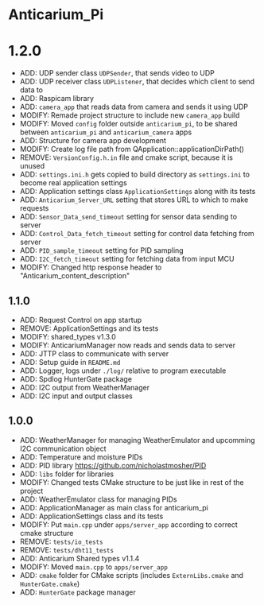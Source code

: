 # Anticarium_Pi

# 1.2.0
- ADD: UDP sender class `UDPSender`, that sends video to UDP
- ADD: UDP receiver class `UDPListener`, that decides which client to send data to
- ADD: Raspicam library
- ADD: `camera_app` that reads data from camera and sends it using UDP
- MODIFY: Remade project structure to include new `camera_app` build
- MODIFY: Moved `config` folder outside `anticarium_pi`, to be shared between `anticarium_pi` and `anticarium_camera` apps
- ADD: Structure for camera app development
- MODIFY: Create log file path from QApplication::applicationDirPath()
- REMOVE: `VersionConfig.h.in` file and cmake script, because it is unused
- ADD: `settings.ini.h` gets copied to build directory as `settings.ini` to become real application settings
- ADD: Application settings class `ApplicationSettings` along with its tests
- ADD: `Anticarium_Server_URL` setting that stores URL to which to make requests
- ADD: `Sensor_Data_send_timeout` setting for sensor data sending to server
- ADD: `Control_Data_fetch_timeout` setting for control data fetching from server
- ADD: `PID_sample_timeout` setting for PID sampling
- ADD: `I2C_fetch_timeout` setting for fetching data from input MCU
- MODIFY: Changed http response header to "Anticarium_content_description"

## 1.1.0
- ADD: Request Control on app startup
- REMOVE: ApplicationSettings and its tests
- MODIFY: shared_types v1.3.0
- MODIFY: AnticariumManager now reads and sends data to server
- ADD: JTTP class to communicate with server
- ADD: Setup guide in `README.md`
- ADD: Logger, logs under `./log/` relative to program executable
- ADD: Spdlog HunterGate package
- ADD: I2C output from WeatherManager
- ADD: I2C input and output classes

## 1.0.0
- ADD: WeatherManager for managing WeatherEmulator and upcomming I2C communication object
- ADD: Temperature and moisture PIDs
- ADD: PID library https://github.com/nicholastmosher/PID
- ADD: `libs` folder for libraries 
- MODIFY: Changed tests CMake structure to be just like in rest of the project
- ADD: WeatherEmulator class for managing PIDs
- ADD: ApplicationManager as main class for anticarium_pi
- ADD: ApplicationSettings class and its tests
- MODIFY: Put `main.cpp` under `apps/server_app` according to correct cmake structure
- REMOVE: `tests/io_tests`
- REMOVE: `tests/dht11_tests`
- ADD: Anticarium Shared types v1.1.4
- MODIFY: Moved `main.cpp` to `apps/server_app`
- ADD: `cmake` folder for CMake scripts (includes `ExternLibs.cmake` and `HunterGate.cmake`)
- ADD: `HunterGate` package manager